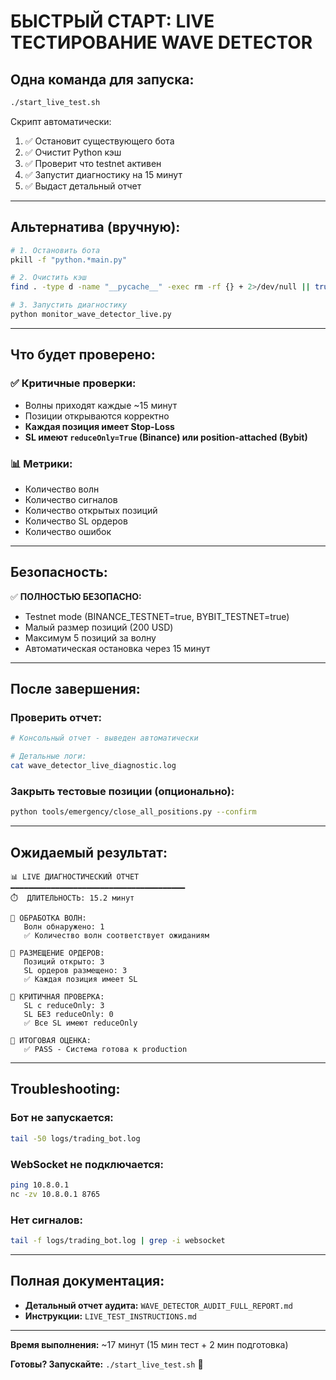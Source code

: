 # БЫСТРЫЙ СТАРТ: LIVE ТЕСТИРОВАНИЕ WAVE DETECTOR

## Одна команда для запуска:

```bash
./start_live_test.sh
```

Скрипт автоматически:
1. ✅ Остановит существующего бота
2. ✅ Очистит Python кэш
3. ✅ Проверит что testnet активен
4. ✅ Запустит диагностику на 15 минут
5. ✅ Выдаст детальный отчет

---

## Альтернатива (вручную):

```bash
# 1. Остановить бота
pkill -f "python.*main.py"

# 2. Очистить кэш
find . -type d -name "__pycache__" -exec rm -rf {} + 2>/dev/null || true

# 3. Запустить диагностику
python monitor_wave_detector_live.py
```

---

## Что будет проверено:

### ✅ Критичные проверки:
- Волны приходят каждые ~15 минут
- Позиции открываются корректно
- **Каждая позиция имеет Stop-Loss**
- **SL имеют `reduceOnly=True` (Binance) или position-attached (Bybit)**

### 📊 Метрики:
- Количество волн
- Количество сигналов
- Количество открытых позиций
- Количество SL ордеров
- Количество ошибок

---

## Безопасность:

✅ **ПОЛНОСТЬЮ БЕЗОПАСНО:**
- Testnet mode (BINANCE_TESTNET=true, BYBIT_TESTNET=true)
- Малый размер позиций (200 USD)
- Максимум 5 позиций за волну
- Автоматическая остановка через 15 минут

---

## После завершения:

### Проверить отчет:
```bash
# Консольный отчет - выведен автоматически

# Детальные логи:
cat wave_detector_live_diagnostic.log
```

### Закрыть тестовые позиции (опционально):
```bash
python tools/emergency/close_all_positions.py --confirm
```

---

## Ожидаемый результат:

```
📊 LIVE ДИАГНОСТИЧЕСКИЙ ОТЧЕТ
━━━━━━━━━━━━━━━━━━━━━━━━━━━━━━━━━━━━━━━
⏱️  ДЛИТЕЛЬНОСТЬ: 15.2 минут

🌊 ОБРАБОТКА ВОЛН:
   Волн обнаружено: 1
   ✅ Количество волн соответствует ожиданиям

📝 РАЗМЕЩЕНИЕ ОРДЕРОВ:
   Позиций открыто: 3
   SL ордеров размещено: 3
   ✅ Каждая позиция имеет SL

🔴 КРИТИЧНАЯ ПРОВЕРКА:
   SL с reduceOnly: 3
   SL БЕЗ reduceOnly: 0
   ✅ Все SL имеют reduceOnly

🎯 ИТОГОВАЯ ОЦЕНКА:
   ✅ PASS - Система готова к production
```

---

## Troubleshooting:

### Бот не запускается:
```bash
tail -50 logs/trading_bot.log
```

### WebSocket не подключается:
```bash
ping 10.8.0.1
nc -zv 10.8.0.1 8765
```

### Нет сигналов:
```bash
tail -f logs/trading_bot.log | grep -i websocket
```

---

## Полная документация:

- **Детальный отчет аудита:** `WAVE_DETECTOR_AUDIT_FULL_REPORT.md`
- **Инструкции:** `LIVE_TEST_INSTRUCTIONS.md`

---

**Время выполнения:** ~17 минут (15 мин тест + 2 мин подготовка)

**Готовы? Запускайте:** `./start_live_test.sh` 🚀
